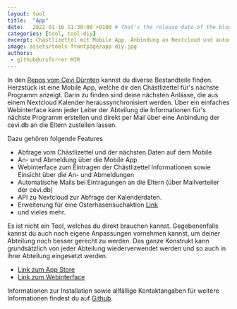 ```yaml
---
layout: tool
title:  "App"
date:   2022-01-16 11:30:00 +0100 # That's the release date of the blog entry
categories: [tool, tool-diy]
excerpt: Chästlizettel mit Mobile App, Anbindung an Nextcloud und automatischen Mails.
image: assets/tools-frontpage/app-diy.jpg
authors:
 - github@ursforrer MIR
---
```


In den [Repos vom Cevi Dürnten](https://github.com/ceviduernten) kannst du diverse Bestandteile finden.
Herzstück ist eine Mobile App, welche dir den Chästlizettel für's nächste Programm anzeigt. Darin zu finden sind deine nächsten Anlässe, die aus einem Nextcloud Kalender heraussynchronisiert werden. Über ein einfaches Webinterface kann jeder Leiter der Abteilung die Informationen für's nächste Programm erstellen und direkt per Mail über eine Anbindung der cevi.db an die Eltern zustellen lassen. 

Dazu gehören folgende Features

- Abfrage vom Chästlizettel und der nächsten Daten auf dem Mobile
- An- und Abmeldung über die Mobile App
- Webinterface zum Eintragen der Chästlizettel Informationen sowie Einsicht über die An- und Abmeldungen
- Automatische Mails bei Eintragungen an die Eltern (über Mailverteiler der cevi.db)
- API zu Nextcloud zur Abfrage der Kalenderdaten.
- Erweiterung für eine Osterhasensuchaktion [Link](https://ostern.ceviduernten.ch)
- und vieles mehr.


Es ist nicht ein Tool, welches du direkt brauchen kannst. Gegebenenfalls kannst du auch noch eigene Anpassungen vornehmen kannst, um deiner Abteilung noch besser gerecht zu werden.
Das ganze Konstrukt kann grundsätzlich von jeder Abteilung wiederverwendet werden und so auch in ihrer Abteilung eingesetzt werden. 

- [Link zum App Store](https://apps.apple.com/ch/app/cevi-dürnten/id1493348905)
- [Link zum Webinterface](https://backend.ceviduernten.ch)

Informationen zur Installation sowie allfällige Kontaktangaben für weitere Informationen findest du auf [Github](https://github.com/ceviduernten).
